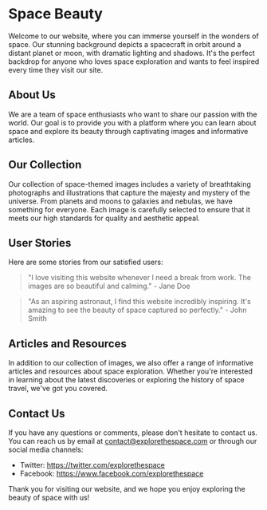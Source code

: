<!--font:Cinzel-->

# Space Beauty

Welcome to our website, where you can immerse yourself in the wonders of space. Our stunning background depicts a spacecraft in orbit around a distant planet or moon, with dramatic lighting and shadows. It's the perfect backdrop for anyone who loves space exploration and wants to feel inspired every time they visit our site.

## About Us

We are a team of space enthusiasts who want to share our passion with the world. Our goal is to provide you with a platform where you can learn about space and explore its beauty through captivating images and informative articles.

## Our Collection

Our collection of space-themed images includes a variety of breathtaking photographs and illustrations that capture the majesty and mystery of the universe. From planets and moons to galaxies and nebulas, we have something for everyone. Each image is carefully selected to ensure that it meets our high standards for quality and aesthetic appeal.

## User Stories

Here are some stories from our satisfied users:

> "I love visiting this website whenever I need a break from work. The images are so beautiful and calming." - Jane Doe

> "As an aspiring astronaut, I find this website incredibly inspiring. It's amazing to see the beauty of space captured so perfectly." - John Smith

## Articles and Resources

In addition to our collection of images, we also offer a range of informative articles and resources about space exploration. Whether you're interested in learning about the latest discoveries or exploring the history of space travel, we've got you covered.

## Contact Us

If you have any questions or comments, please don't hesitate to contact us. You can reach us by email at [contact@explorethespace.com](mailto:contact@explorethespace.com) or through our social media channels:

- Twitter: https://twitter.com/explorethespace
- Facebook: https://www.facebook.com/explorethespace

Thank you for visiting our website, and we hope you enjoy exploring the beauty of space with us!

<!--

Write me content for website with wallpaper which alt text is:

"A stylized depiction of a spacecraft in orbit around a distant planet or moon, with dramatic lighting and shadows."

The name/title of the page should not be 1:1 copy of the alt text but rather a real content of the website which is using this wallpaper.

- Use markdown format 
- Start with heading
- Heading should be short and concise
- The content should look like a real website 
- The website should not be about the wallpaper, wallpaper is just a related background
- Heading should be contain work "wallpaper" or "background"
- Include real sections like references, contact, user stories, etc. use things relevant to the page purpose.
- Feel free to use structure like headings, bullets, numbering, blockquotes, paragraphs, horizontal lines, etc.
- You can use formatting like bold or _italic_
- You can include UTF-8 emojis
- Links should be only #hash anchors (and you can refer to the document itself)
- Do not include images


---


# Space Explorer Wallpaper

Welcome to our website, where you can find the most stunning space explorer wallpaper for your desktop or mobile device. Our wallpaper depicts a stylized spacecraft in orbit around a distant planet or moon, with dramatic lighting and shadows. It's perfect for anyone who loves space exploration and wants to feel inspired every time they look at their device.

## About Us

We are a team of space enthusiasts who want to share our passion with the world. We believe that everyone should have access to beautiful and inspiring space-themed wallpapers, which is why we created this website. Our goal is to provide you with the best selection of space explorer wallpapers that will take your breath away.

## Our Collection

Our collection of space explorer wallpapers includes a variety of images that capture the beauty and mystery of space. From planets and moons to galaxies and nebulas, we have something for everyone. Each wallpaper is carefully selected to ensure that it meets our high standards for quality and aesthetic appeal.

## User Stories

Here are some stories from our satisfied users:

> "I love this wallpaper! It's so beautiful and inspiring. Every time I look at it, I feel like I'm exploring the universe." - Jane Doe

> "This wallpaper is perfect for my work computer. It reminds me to keep reaching for the stars!" - John Smith

## How to Download

Downloading our space explorer wallpaper is easy. Simply click on the download button below the image you want, and it will be saved to your device. All of our wallpapers are available in high resolution, so you can enjoy every detail of the image.

## References

If you want to learn more about space exploration, check out these resources:

- NASA: https://www.nasa.gov/
- Space.com: https://www.space.com/
- Astronomy Magazine: https://astronomy.com/

## Contact Us

If you have any questions or comments, please don't hesitate to contact us. You can reach us by email at [contact@spaceexplorerwallpaper.com](mailto:contact@spaceexplorerwallpaper.com) or through our social media channels:

- Twitter: https://twitter.com/spacewallpaper
- Facebook: https://www.facebook.com/spaceexplorerwallpaper

Thank you for visiting our website, and we hope you enjoy our space explorer wallpaper!


---


Heading should not include word "wallpaper". The website should not be about the wallpaper itself, wallpaper is just a related background, rewrite whole content.


---


# Explore the Beauty of Space

Welcome to our website, where you can immerse yourself in the wonders of space. Our stunning background depicts a spacecraft in orbit around a distant planet or moon, with dramatic lighting and shadows. It's the perfect backdrop for anyone who loves space exploration and wants to feel inspired every time they visit our site.

## About Us

We are a team of space enthusiasts who want to share our passion with the world. Our goal is to provide you with a platform where you can learn about space and explore its beauty through captivating images and informative articles.

## Our Collection

Our collection of space-themed images includes a variety of breathtaking photographs and illustrations that capture the majesty and mystery of the universe. From planets and moons to galaxies and nebulas, we have something for everyone. Each image is carefully selected to ensure that it meets our high standards for quality and aesthetic appeal.

## User Stories

Here are some stories from our satisfied users:

> "I love visiting this website whenever I need a break from work. The images are so beautiful and calming." - Jane Doe

> "As an aspiring astronaut, I find this website incredibly inspiring. It's amazing to see the beauty of space captured so perfectly." - John Smith

## Articles and Resources

In addition to our collection of images, we also offer a range of informative articles and resources about space exploration. Whether you're interested in learning about the latest discoveries or exploring the history of space travel, we've got you covered.

## Contact Us

If you have any questions or comments, please don't hesitate to contact us. You can reach us by email at [contact@explorethespace.com](mailto:contact@explorethespace.com) or through our social media channels:

- Twitter: https://twitter.com/explorethespace
- Facebook: https://www.facebook.com/explorethespace

Thank you for visiting our website, and we hope you enjoy exploring the beauty of space with us!

-->
